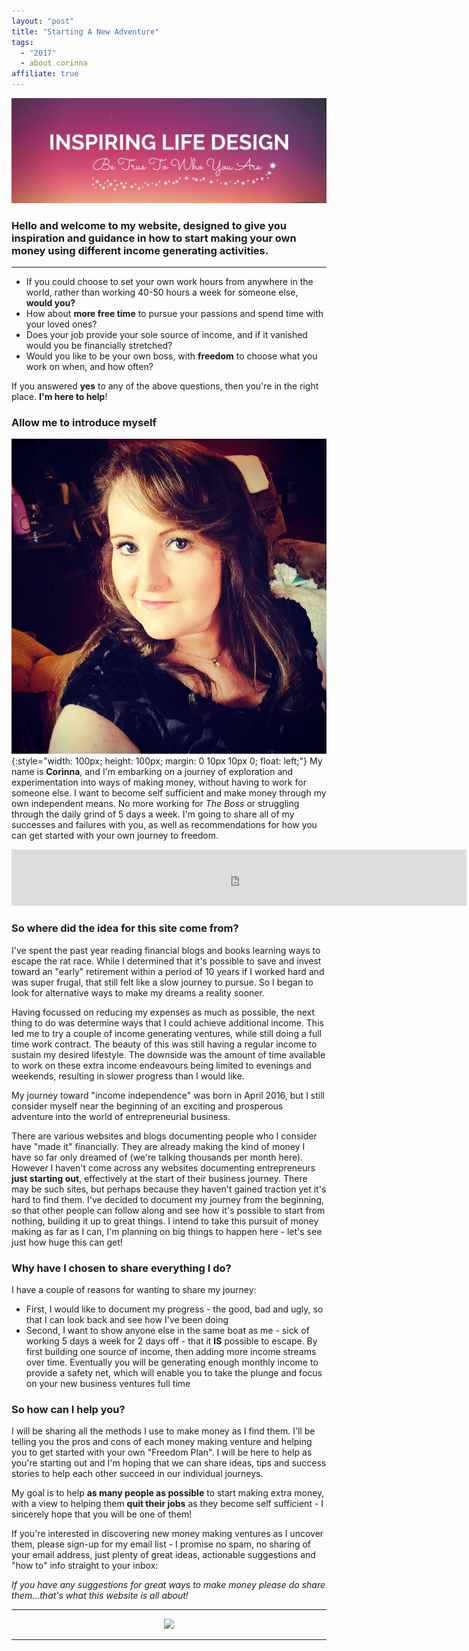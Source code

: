 ```yaml
---
layout: "post"
title: "Starting A New Adventure"
tags:
  - "2017"
  - about corinna
affiliate: true
---
```

![Inspiring Life Design logo](/i/Mainlogo1500x500.jpg)

### Hello and welcome to my website, designed to give you inspiration and guidance in how to <b>start making your own money</b> using different income generating activities.
***  
  
- If you could choose to set your own work hours from anywhere in the world, rather than working 40-50 hours a week for someone else, **would you?**
- How about **more free time** to pursue your passions and spend time with your loved ones?
- Does your job provide your sole source of income, and if it vanished would you be financially stretched?
- Would you like to be your own boss, with **freedom** to choose what you work on when, and how often?

If you answered **yes** to any of the above questions, then you're in the right place. **I'm here to help**!

### Allow me to introduce myself

![Photo of Corinna](/i/Cory.jpg){:style="width: 100px; height: 100px; margin: 0 10px 10px 0; float: left;"}
My name is <b>Corinna</b>, and I'm embarking on a journey of exploration and experimentation into ways of making money, without having to work for someone else. I want to become self sufficient and make money through my own independent means. No more working for *The Boss* or struggling through the daily grind of 5 days a week. I'm going to share all of my successes and failures with you, as well as recommendations for how you can get started with your own journey to freedom.

<center>
<!-- START ADVERTISER: Amazon Prime -->

<iframe src="https://rcm-eu.amazon-adsystem.com/e/cm?o=2&p=48&l=ur1&category=prime&banner=07611K9DCBMPXVQDDD82&f=ifr&linkID=4b1697ce3811b70e39fbc8368d2ba6fc&t=ild0b-21&tracking_id=ild0b-21" width="728" height="90" scrolling="no" border="0" marginwidth="0" style="border:none;" frameborder="0"></iframe>
<!-- END ADVERTISER: Amazon Prime -->
</center>

### So where did the idea for this site come from?

I've spent the past year reading financial blogs and books learning ways to escape the rat race. While I determined that it's possible to save and invest toward an "early" retirement within a period of 10 years if I worked hard and was super frugal, that still felt like a slow journey to pursue. So I began to look for alternative ways to make my dreams a reality sooner.

Having focussed on reducing my expenses as much as possible, the next thing to do was determine ways that I could achieve additional income. This led me to try a couple of income generating ventures, while still doing a full time work contract. The beauty of this was still having a regular income to sustain my desired lifestyle. The downside was the amount of time available to work on these extra income endeavours being limited to evenings and weekends, resulting in slower progress than I would like.

My journey toward "income independence" was born in April 2016, but I still consider myself near the beginning of an exciting and prosperous adventure into the world of entrepreneurial business. 

There are various websites and blogs documenting people who I consider have "made it" financially. They are already making the kind of money I have so far only dreamed of (we're talking thousands per month here). However I haven't come across any websites documenting entrepreneurs <b>just starting out</b>, effectively at the start of their business journey. There may be such sites, but perhaps because they haven't gained traction yet it's hard to find them. I've decided to document my journey from the beginning, so that other people can follow along and see how it's possible to start from nothing, building it up to great things. I intend to take this pursuit of money making as far as I can, I'm planning on big things to happen here - let's see just how huge this can get!

### Why have I chosen to share everything I do?
I have a couple of reasons for wanting to share my journey:

* First, I would like to document my progress - the good, bad and ugly, so that I can look back and see how I've been doing
* Second, I want to show anyone else in the same boat as me - sick of working 5 days a week for 2 days off - that it <b>IS</b> possible to escape. By first building one source of income, then adding more income streams over time. Eventually you will be generating enough monthly income to provide a safety net, which will enable you to take the plunge and focus on your new business ventures full time

### So how can I help you?
I will be sharing all the methods I use to make money as I find them. I'll be telling you the pros and cons of each money making venture and helping you to get started with your own "Freedom Plan". I will be here to help as you're starting out and I'm hoping that we can share ideas, tips and success stories to help each other succeed in our individual journeys.

My goal is to help <b>as many people as possible</b> to start making extra money, with a view to helping them <b>quit their jobs</b> as they become self sufficient - I sincerely hope that you will be one of them! 

If you're interested in discovering new money making ventures as I uncover them, please sign-up for my email list - I promise no spam, no sharing of your email address, just plenty of great ideas, actionable suggestions and "how to" info straight to your inbox:
<script async id="_ck_198146" src="https://forms.convertkit.com/198146?v=6"></script>
  
    
*If you have any suggestions for great ways to make money please do share them...that's what this website is all about!*

***

<!-- START ADVERTISER: KDSpy -->
<center>
<a href="http://bit.ly/ILDkdspy"><img  src="https://www.kdspy.com/images/b/728x90.jpg" /></a>
</center>
<!-- END ADVERTISER: KDSpy -->

***




